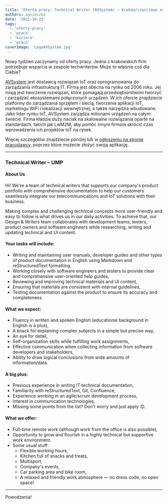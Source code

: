 ```yaml
---
title: 'Oferta pracy: Technical Writer (AVSystem) – Kraków/częściowo zdalnie'
authors: agnieszka
date: '2021-10-25'
tags:
  - 'oferty-pracy'
  - 'praca'
  - 'kariera'
  - 'praca'
coverImage: 'LogoAVSystem.jpg'
---
```


Nowy tydzień zaczynamy od oferty pracy. Jedna z krakowskich firm potrzebuje
wsparcia w zespole techwriterów. Może to właśnie coś dla Ciebie?

<!--truncate-->

[AVSystem](https://www.avsystem.com/) jest dostawcą rozwiązań IoT oraz
oprogramowania do zarządzania infrastrukturą IT. Firma jest obecna na rynku od
2006 roku. Jej misją jest tworzenie rozwiązań, które pomagają przedsiębiorstwom
tworzyć i zarządzać ekosystemami połączonych urządzeń. W ich ofercie znajdziecie
platformy do zarządzania sprzętem i siecią, tworzenia aplikacji IoT, marketingu
WiFi i lokalizacji wewnętrznej, a także narzędzia wbudowane. Jako lider rynku
IoT, AVSystem zarządza milionami urządzeń na całym świecie. Firma kładzie duży
nacisk na skalowalne rozwiązania oparte na standardach, takich jak LwM2M, aby
pomóc innym firmom skrócić czas wprowadzenia ich projektów IoT na rynek.

Więcej szczegółów znajdziecie poniżej lub
w [ogłoszeniu na stronie pracodawcy](https://www.avsystem.com/careers/technical-writer/),
poprzez które możecie złożyć swoją aplikację.

---

### Technical Writer – UMP

#### About Us

Hi! We're a team of technical writers that supports our company's product
portfolio with comprehensive documentation to help our customers seamlessly
integrate our telecommunications and IoT solutions with their business.

Making complex and challenging technical concepts more user-friendly and easy to
follow is what drives us in our daily activities. To achieve that, our Design &
Writers team collaborates with development teams, testers, product owners and
software engineers while researching, writing and updating technical and UI
content.

#### Your tasks will include:

- Writing and maintaining user manuals, developer guides and other types of
  product documentation in English using Markdown and reStructuredText
  formatting.
- Working closely with software engineers and testers to provide clear and
  comprehensive user-oriented help guides,
- Reviewing and improving technical materials and UI content,
- Ensuring that materials are consistent with internal guidelines,
- Testing documentation against the product to ensure its accuracy and
  completeness.

#### What we expect:

- Fluency in written and spoken English (educational background in English is a
  plus),
- A knack for explaining complex subjects in a simple but precise way,
- An eye for detail,
- Self-organization skills while fulfilling work assignments,
- Effective communication when collecting information from software developers
  and stakeholders,
- Ability to draw logical conclusions from wide amounts of information/data.

#### A big plus:

- Previous experience in writing IT technical documentation,
- Familiarity with reStructuredText, Git, Confluence,
- Experience working in an agile/scrum development process,
- Interest in communication technologies,
- Missing some points from the list? Don't worry and just apply 😊.

#### **What we offer:**

- Full-time remote work (although work from the office is also possible),
- Opportunity to grow and flourish in a highly technical but supportive work
  environment.
- Some usual stuff:
  - Flexible working hours,
  - Kitchen full of snacks and treats,
  - Multisport,
  - Company's events,
  - Car parking area and bike room,
  - A relaxed and friendly work atmosphere — no dress code, no open space!

---

Powodzenia!
